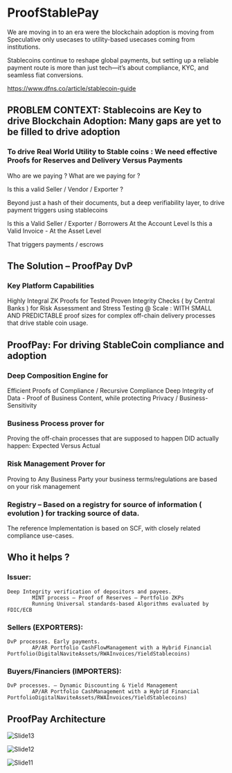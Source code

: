 # ProofStablePay

We are moving in to an era were the blockchain adoption is moving from Speculative only usecases to utility-based usecases coming from institutions.

Stablecoins continue to reshape global payments, but setting up a reliable payment route is more than just tech—it’s about compliance, KYC, and seamless fiat conversions. 

https://www.dfns.co/article/stablecoin-guide

## PROBLEM CONTEXT: Stablecoins are Key to drive Blockchain Adoption: Many gaps are yet to be filled to drive adoption


### To drive Real World Utility to Stable coins : We need effective Proofs for Reserves and Delivery Versus Payments


Who are we paying ? What are we paying for ?

Is this a valid  Seller / Vendor / Exporter ?

Beyond just a hash of their documents, but a deep verifiability layer, to drive payment triggers using stablecoins

Is this a Valid Seller / Exporter / Borrowers
At the Account Level
	Is this a Valid Invoice  - At the Asset Level

That triggers payments / escrows 


## The  Solution – ProofPay DvP

### Key Platform Capabilities

Highly Integral ZK Proofs for Tested Proven Integrity Checks ( by Central Banks ) for Risk Assessment and Stress Testing @ Scale : WITH  SMALL AND PREDICTABLE proof sizes for complex off-chain delivery processes that drive stable coin usage.


## ProofPay: For driving StableCoin compliance and adoption



### Deep Composition Engine for
Efficient Proofs of Compliance / Recursive Compliance
Deep Integrity of Data - Proof of Business Content, while protecting Privacy / Business-Sensitivity

### Business Process prover for
Proving the off-chain processes that are supposed to happen DID actually happen: Expected Versus Actual

### Risk Management Prover for
Proving to Any Business Party your business terms/regulations are based on your risk management

### Registry – Based on a registry for source of information ( evolution ) for tracking source of data.

The reference Implementation is based on SCF, with closely related compliance use-cases.
## Who it helps ?

### Issuer:
	Deep Integrity verification of depositors and payees.
	        MINT process – Proof of Reserves – Portfolio ZKPs  
	 		Running Universal standards-based Algorithms evaluated by FDIC/ECB
### Sellers (EXPORTERS):  
	DvP processes. Early payments. 
			AP/AR Portfolio CashFlowManagement with a Hybrid Financial Portfolio(DigitalNaviteAssets/RWAInvoices/YieldStablecoins)
   
### Buyers/Financiers (IMPORTERS):
	DvP processes. – Dynamic Discounting & Yield Management
			AP/AR Portfolio CashManagement with a Hybrid Financial PortfolioDigitalNaviteAssets/RWAInvoices/YieldStablecoins)


## ProofPay Architecture


![Slide13](https://github.com/user-attachments/assets/1e72bcb7-3b1e-4d7d-89fb-5faad4c9df36)


![Slide12](https://github.com/user-attachments/assets/faddfe61-4d7e-4120-a262-c310e45639e3)


![Slide11](https://github.com/user-attachments/assets/aa61b5ee-4b44-4a13-af6c-0e820532ebc4)

